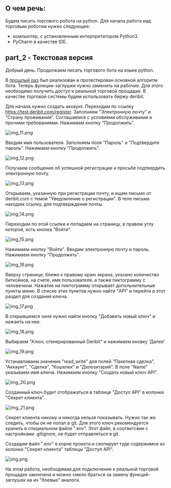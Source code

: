 ## О чем речь:
Будем писать торгового робота на python.
Для начала работа над торговым роботом нужно следующее:

- компьютер, с установленным интерпретатором Python3.
- PyCharm в качестве IDE.

## part_2 - Текстовая версия
Добрый день.
Продолжаем писать торгового бота на языке python.

В [прошлый раз](https://github.com/c0ch0nnet/trading_bot/tree/first_step) был реализован и протестирован основной алгоритм бота.
Теперь функции-заглушки нужно заменить на рабочие. Для этого необходимо получить доступ к реальной торговой прощадке.
В качестве торговой системы будем использовать биржу deribit.

Для начала нужно создать аккаунт. 
Переходим по ссылку https://test.deribit.com/register. Заполняем "Электронную почту" и "Cтрану проживания". 
Соглашаемся с условиями обслуживания и прочими требованиями. Нажимаем кнопку "Продолжить".

![img_11.png](img/img_11.png)

Вводим имя пользователя. Заполняем поля "Пароль" и "Подтвердите пароль". Нажимаем кнопку "Продолжить".

![img_12.png](img/img_12.png)

Получаем сообщение об успешной регистрации и просьбе подтвердить электронную почту.

![img_13.png](img/img_13.png)

Открываем, указанную при регистрации почту, и ищем письмо от deribit.com с темой "Уведомление о регистрации".
В теле письма находим ссылку, для подтверждения почты.

![img_14.png](img/img_14.png)

Переходим по этой ссылки и попадаем на страницу, в правом углу которой, есть кнопка "Войти".

![img_15.png](img/img_15.png)

Нажимаем кнопку "Войти". Вводим электронную почту и пароль. Нажимаем кнопку "Продолжить".

![img_16.png](img/img_16.png)

Вверху странице, ближе к правому краю экрана, указано количество биткойнов, на счете, имя пользователя, 
а также пиктограмму с человечком. 
Нажатие на пиктограмму открывает допольнительные пункты меню.
В списке этих пунктов нужно найти "API" и перейти в этот раздел для создания ключа.

![img_17.png](img/img_17.png)

В открывшемся окне нужно найти кнопку "Добавить новый ключ" и нажаеть на нее.

![img_18.png](img/img_18.png)

Выбираем "Ключ, сгенерированный Deribit" и нажимаем кновку 'Далее'

![img_19.png](img/img_19.png)

Устанавливаем значение "read_write" для полей "Пакетная сделка", "Аккаунт", "Сделка", "Кошелек" и "Депозитарий".
В поле "Name" указываем имя ключа. Нажимаем кнопку "Создать новый ключ API".

![img_20.png](img/img_20.png)

Созданный ключ будет отображаться в таблице "Доступ API" в колонки "Секрет клиента".

![img_21.png](img/img_21.png)

Секрет клиента никому и никогда нельзя показывать. Нужно так же следить, чтобы он не попал в git. 
Для этого ключ рекомендуется хранить в специальном файле ".env".
Этот файл, в соответсвии с наcтройками .gitignore, не будет отправляться в git.

Создадим файл ".env" в корне проекта и скопирует туде содержимое из колонки "Секрет клиента" таблицы "Доступ API".

![img.png](img_22.png)

На этом работа, необходимая для подключение к реальной торговой прощадке закончена и можно смело браться за замену функций-заглушек на их "боевые" аналоги.
